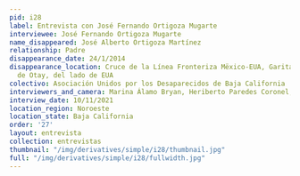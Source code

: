 ```yaml
---
pid: i28
label: Entrevista con José Fernando Ortigoza Mugarte
interviewee: José Fernando Ortigoza Mugarte
name_disappeared: José Alberto Ortigoza Martínez
relationship: Padre
disappearance_date: 24/1/2014
disappearance_location: Cruce de la Línea Fronteriza Mëxico-EUA, Garita de la Mesa
  de Otay, del lado de EUA
colectivo: Asociación Unidos por los Desaparecidos de Baja California
interviewers_and_camera: Marina Álamo Bryan, Heriberto Paredes Coronel, Rodrigo Caballero
interview_date: 10/11/2021
location_region: Noroeste
location_state: Baja California
order: '27'
layout: entrevista
collection: entrevistas
thumbnail: "/img/derivatives/simple/i28/thumbnail.jpg"
full: "/img/derivatives/simple/i28/fullwidth.jpg"
---
```

